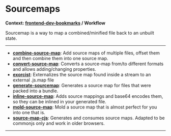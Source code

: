 # Sourcemaps

**Context: [frontend-dev-bookmarks](../README.md) / Workflow**

Sourcemap is a way to map a combined&#x2F;minified file back to an unbuilt state.

---

- **[combine-source-map](https://www.npmjs.org/package/combine-source-map)**: Add source maps of multiple files, offset them and then combine them into one source map.
- **[convert-source-map](https://www.npmjs.org/package/convert-source-map)**: Converts a source-map from/to different formats and allows adding/changing properties.
- **[exorcist](https://github.com/thlorenz/exorcist)**: Externalizes the source map found inside a stream to an external .js.map file
- **[generate-sourcemap](https://www.npmjs.org/package/generate-sourcemap)**: Generates a source map for files that were packed into a bundle.
- **[inline-source-map](https://www.npmjs.org/package/inline-source-map)**: Adds source mappings and base64 encodes them, so they can be inlined in your generated file.
- **[mold-source-map](https://www.npmjs.org/package/mold-source-map)**: Mold a source map that is almost perfect for you into one that is.
- **[source-map-cjs](https://www.npmjs.org/package/source-map-cjs)**: Generates and consumes source maps. Adapted to be commonjs only and work in older browsers.

---
